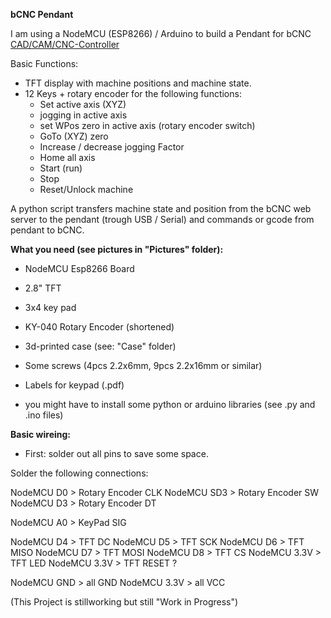 **bCNC Pendant**

I am using a NodeMCU (ESP8266) / Arduino to build a Pendant for bCNC [CAD/CAM/CNC-Controller](https://github.com/vlachoudis/bCNC)

Basic Functions:

- TFT display with machine positions and machine state.
- 12 Keys + rotary encoder for the following functions:
  - Set active axis (XYZ)
  - jogging in active axis
  - set WPos zero in active axis (rotary encoder switch)
  - GoTo (XYZ) zero
  - Increase / decrease jogging Factor
  - Home all axis
  - Start (run)
  - Stop
  - Reset/Unlock machine

A python script transfers machine state and position from the bCNC web server to the pendant (trough USB / Serial) and commands or gcode from pendant to bCNC.



**What you need (see pictures in "Pictures" folder):**

- NodeMCU Esp8266 Board
- 2.8" TFT
- 3x4 key pad
- KY-040 Rotary Encoder (shortened)
- 3d-printed case (see: "Case" folder)
- Some screws (4pcs 2.2x6mm, 9pcs 2.2x16mm or similar)
- Labels for keypad (.pdf)

- you might have to install some python or arduino libraries (see .py and .ino files)

**Basic wireing:**

- First: solder out all pins to save some space.

Solder the following connections:

NodeMCU D0   >   Rotary Encoder CLK
NodeMCU SD3  >   Rotary Encoder SW
NodeMCU D3   >   Rotary Encoder DT

NodeMCU A0   >   KeyPad SIG

NodeMCU D4   >   TFT DC
NodeMCU D5   >   TFT SCK
NodeMCU D6   >   TFT MISO
NodeMCU D7   >   TFT MOSI
NodeMCU D8   >   TFT CS
NodeMCU 3.3V >   TFT LED
NodeMCU 3.3V >   TFT RESET ?

NodeMCU GND  >   all GND
NodeMCU 3.3V >   all VCC








(This Project is stillworking but still "Work in Progress")

